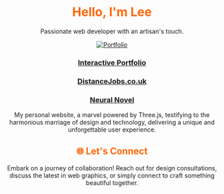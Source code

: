 <div align="center">

# <span style="color: #ff6600;">Hello, I'm Lee</span>

Passionate web developer with an artisan's touch.

[![Portfolio](https://img.shields.io/badge/-Portfolio-black?style=flat-square&logo=web)](https://leejackson.info/)

### [Interactive Portfolio](https://leejackson.info/)
### [DistanceJobs.co.uk](https://www.distancejobs.co.uk/) 
### [Neural Novel](https://neuralnovel.com/)

My personal website, a marvel powered by Three.js, testifying to the harmonious marriage of design and technology, delivering a unique and unforgettable user experience.

## <span style="color: #ff6600;">🌐 Let's Connect</span>

Embark on a journey of collaboration! Reach out for design consultations, discuss the latest in web graphics, or simply connect to craft something beautiful together.

</div>

